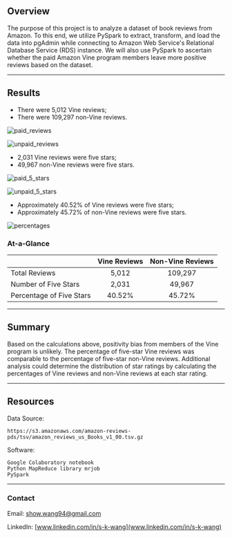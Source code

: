 ## Overview

The purpose of this project is to analyze a dataset of book reviews from Amazon. To this end, we utilize PySpark to extract, transform, and load the data into pgAdmin while connecting to Amazon Web Service's Relational Database Service (RDS) instance. We will also use PySpark to ascertain whether the paid Amazon Vine program members leave more positive reviews based on the dataset.

---

## Results
<!-- Using bulleted lists and images of DataFrames as support, address the following questions:
How many Vine reviews and non-Vine reviews were there?
How many Vine reviews were 5 stars? How many non-Vine reviews were 5 stars?
What percentage of Vine reviews were 5 stars? What percentage of non-Vine reviews were 5 stars? -->

* There were 5,012 Vine reviews;
* There were 109,297 non-Vine reviews.

![paid_reviews](https://user-images.githubusercontent.com/96349090/165081654-f9f54151-0e5b-4a5b-bc5b-f1bde0b7b675.png)

![unpaid_reviews](https://user-images.githubusercontent.com/96349090/165081685-2840b2fc-6d77-4d1d-b412-9d9de13c77cf.png)


* 2,031 Vine reviews were five stars;
* 49,967 non-Vine reviews were five stars.

![paid_5_stars](https://user-images.githubusercontent.com/96349090/165081705-3c9ceae6-cb15-4f80-ae2e-42096ea9a044.png)

![unpaid_5_stars](https://user-images.githubusercontent.com/96349090/165081723-dd5f9483-43ac-401b-895d-24b0956c5cf2.png)


* Approximately 40.52% of Vine reviews were five stars;
* Approximately 45.72% of non-Vine reviews were five stars.

![percentages](https://user-images.githubusercontent.com/96349090/165081753-6a9ee47c-2915-4322-b3ff-aafb706e0698.png)

### At-a-Glance
||Vine Reviews|Non-Vine Reviews|
|:---|:---:|:---:|
|Total Reviews|5,012|109,297|
|Number of Five Stars|2,031|49,967|
|Percentage of Five Stars|40.52%|45.72%|

---

## Summary
<!-- In your summary, state if there is any positivity bias for reviews in the Vine program. Use the results of your analysis to support your statement. Then, provide one additional analysis that you could do with the dataset to support your statement. -->

Based on the calculations above, positivity bias from members of the Vine program is unlikely. The percentage of five-star Vine reviews was comparable to the percentage of five-star non-Vine reviews. Additional analysis could determine the distribution of star ratings by calculating the percentages of Vine reviews and non-Vine reviews at each star rating.

---

## Resources

Data Source:

    https://s3.amazonaws.com/amazon-reviews-pds/tsv/amazon_reviews_us_Books_v1_00.tsv.gz

Software:

    Google Colaboratory notebook
    Python MapReduce library mrjob
    PySpark
    
---

### Contact

Email: show.wang94@gmail.com

LinkedIn: [www.linkedin.com/in/s-k-wang](www.linkedin.com/in/s-k-wang)
